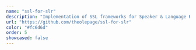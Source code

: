 ```yaml
---
name: "ssl-for-slr"
description: "Implementation of SSL frameworks for Speaker & Language Recognition in Tensorflow / Keras."
url: "https://github.com/theolepage/ssl-for-slr"
color: "#fc6d6d"
order: 5
showcased: false
---
```

